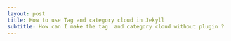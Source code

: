 ```yaml
---
layout: post
title: How to use Tag and category cloud in Jekyll
subtitle: How can I make the tag  and category cloud without plugin ?
---
```

 
